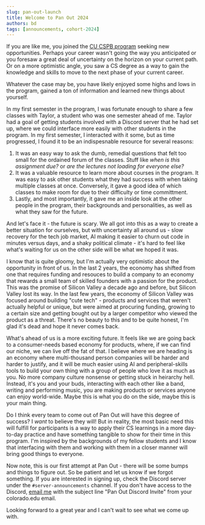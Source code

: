 ```yaml
---
slug: pan-out-launch
title: Welcome to Pan Out 2024
authors: bd
tags: [announcements, cohort-2024]
---
```


If you are like me, you joined the [CU CSPB program](https://www.colorado.edu/cs/academics/online-programs/bachelor-science-applied-computer-science-post-baccalaureate) seeking new opportunities. Perhaps your career wasn't going the way you anticipated or you foresaw a great deal of uncertainty on the horizon on your current path. Or on a more optimistic angle, you saw a CS degree as a way to gain the knowledge and skills to move to the next phase of your current career. 

Whatever the case may be, you have likely enjoyed some highs and lows in the program, gained a ton of information and learned new things about yourself.

In my first semester in the program, I was fortunate enough to share a few classes with Taylor, a student who was one semester ahead of me. Taylor had a goal of getting students involved with a Discord server that he had set up, where we could interface more easily with other students in the program. In my first semester, I interacted with it some, but as time progressed, I found it to be an indispesnable resource for several reasons:

1. It was an easy way to ask the dumb, remedial questions that felt too small for the ordained forum of the classes. Stuff like _when is this assignment due?_ or _are the lectures not loading for everyone else?_
1. It was a valuable resource to learn more about courses in the program. It was easy to ask other students what they had success with when taking multiple classes at once. Conversely, it gave a good idea of which classes to make room for due to their difficulty or time committment.
1. Lastly, and most importantly, it gave me an inside look at the other people in the program, their backgrounds and personalities, as well as what they saw for the future.

And let's face it - the future is scary. We all got into this as a way to create a better situation for ourselves, but with uncertainty all around us - slow recovery for the tech job market, AI making it easier to churn out code in minutes versus days, and a shaky political climate - it's hard to feel like what's waiting for us on the other side will be what we hoped it was.

I know that is quite gloomy, but I'm actually very optimistic about the opportunity in front of us. In the last 2 years, the economy has shifted from one that requires funding and resouces to build a company to an economy that rewards a small team of skilled founders with a passion for the product. This was the promise of Silicon Valley a decade ago and before, but Silicon Valley lost its way. In the last few years, the economy of Silicon Valley was focused around building "cute tech" - products and services that weren't actually helpful or unique, but were aimed at procuring funding, growing to a certain size and getting bought out by a larger competitor who viewed the product as a threat. There's no beauty to this and to be quite honest, I'm glad it's dead and hope it never comes back.

What's ahead of us is a more exciting future. It feels like we are going back to a consumer-needs based economy for products, where, if we can find our niche, we can live off the fat of that. I believe where we are heading is an economy where multi-thousand person companies will be harder and harder to justify, and it will be much easier using AI and peripheral-skills tools to build your own thing with a group of people who love it as much as you. No more company culture nonsense or getting stuck in heirarchy hell. Instead, it's you and your buds, interacting with each other like a band, writing and performing music, you are making products or services anyone can enjoy world-wide. Maybe this is what you do on the side, maybe this is your main thing.

Do I think every team to come out of Pan Out will have this degree of success? I _want_ to believe they will! But in reality, the most basic need this will fulfill for participants is a way to apply their CS learnings in a more day-to-day practice and have something tangible to show for their time in this program. I'm inspired by the backgrounds of my fellow students and I know that interfacing with them and working with them in a closer manner will bring good things to everyone.

Now note, this is our first attempt at Pan Out - there will be some bumps and things to figure out. So be patient and let us know if we forgot something. If you are interested in signing up, check the Discord server under the `#server-announcements` channel. If you don't have access to the Discord, [email me](mailto:beti7384@colorado.edu) with the subject line "Pan Out Discord Invite" from your colorado.edu email.

Looking forward to a great year and I can't wait to see what we come up with.